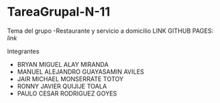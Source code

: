 # TareaGrupal-N-11
Tema del grupo
-Restaurante y servicio a domicilio
LINK GITHUB PAGES: *link*

Integrantes
- BRYAN MIGUEL ALAY MIRANDA
- MANUEL ALEJANDRO GUAYASAMIN AVILES
- JAIR MICHAEL MONSERRATE TOTOY
- RONNY JAVIER QUIJIJE TOALA
- PAULO CESAR RODRIGUEZ GOYES
